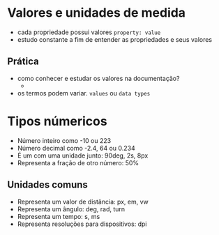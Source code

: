 # Valores e unidades de medida

* cada propriedade possui valores `property: value`
* estudo constante a fim de entender as propriedades e seus valores

## Prática

* como conhecer e estudar os valores na documentação?
  * <color> <length>
* os termos podem variar. `values` ou `data types`

# Tipos númericos

* <integer>  Número inteiro como -10 ou 223
* <number>  Número decimal como -2.4, 64 ou 0.234
* <dimension>  É um <number> com uma unidade junto: 90deg, 2s, 8px
* <percentagem>  Representa a fração de otro número: 50%

## Unidades comuns
* <length>  Representa um valor de distância: px, em, vw
* <angle>  Representa um ângulo: deg, rad, turn
* <time>  Representa um tempo: s, ms
* <resolution>  Representa resoluções para dispositivos: dpi